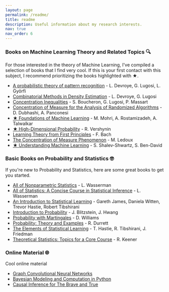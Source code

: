 ```yaml
---
layout: page
permalink: /readme/
title: readme
description: Useful information about my research interests.
nav: true
nav_order: 6
---
```


### Books on Machine Learning Theory and Related Topics 🔍

For those interested in the theory of Machine Learning, I've compiled a selection of books that I find very cool. If this is your first contact with this subject, I recommend prioritizing the books highlighted with ★.

- [A probabilistic theory of pattern recognition](https://www.szit.bme.hu/~gyorfi/pbook.pdf) - L. Devroye, G. Lugosi, L. Györfi
- [Combinatorial Methods in Density Estimation](https://link.springer.com/book/10.1007/978-1-4613-0125-7) - L. Devroye, G. Lugosi
- [Concentration Inequalities](https://academic.oup.com/book/26549) - S. Boucheron, G. Lugosi, P. Massart
- [Concentration of Measure for the Analysis of Randomized Algorithms](http://wwwusers.di.uniroma1.it/~ale/Papers/master.pdf) - D. Dubhashi, A. Panconesi
- [★ Foundations of Machine Learning](https://cs.nyu.edu/~mohri/mlbook/) - M. Mohri, A. Rostamizadeh, A. Talwalkar
- [★ High-Dimensional Probability](https://www.math.uci.edu/~rvershyn/papers/HDP-book/HDP-book.html) - R. Vershynin
- [Learning Theory from First Principles](https://www.di.ens.fr/~fbach/ltfp_book.pdf) - F. Bach
- [The Concentration of Measure Phenomenon](https://www.ams.org/books/surv/089/surv089-endmatter.pdf) - M. Ledoux
- [★ Understanding Machine Learning](https://www.cs.huji.ac.il/~shais/UnderstandingMachineLearning/copy.html) - S. Shalev-Shwartz, S. Ben-David

### Basic Books on Probability and Statistics 🤓

If you're new to Probability and Statistics, here are some great books to get you started.

- [All of Nonparametric Statistics](https://www.stat.cmu.edu/~larry/all-of-nonpar/index.html) - L. Wasserman
- [All of Statistics: A Concise Course in Statistical Inference](https://www.stat.cmu.edu/~larry/all-of-statistics/) - L. Wasserman
- [An Introduction to Statistical Learning](https://www.statlearning.com/) - Gareth James, Daniela Witten, Trevor Hastie, Robert Tibshirani
- [Introduction to Probability](https://www.crcpress.com/Introduction-to-Probability/Blitzstein-Hwang/p/book/9781138369917) - J. Blitzstein, J. Hwang
- [Probability with Martingales](https://www.cambridge.org/highereducation/books/probability-with-martingales/B4CFCE0D08930FB46C6E93E775503926#overview) - D. Williams
- [Probability: Theory and Examples](https://services.math.duke.edu/~rtd/PTE/PTE5_011119.pdf) - R. Durrett
- [The Elements of Statistical Learning](https://link.springer.com/book/10.1007/978-0-387-84858-7) - T. Hastie, R. Tibshirani, J. Friedman
- [Theoretical Statistics: Topics for a Core Course](https://link.springer.com/book/10.1007/978-0-387-93839-4) - R. Keener

<!-- ### Important Papers 😍 -->

<!-- Some of my favorite papers in no particular order. -->

<!-- - [A Decision-Theoretic Generalization of On-Line Learning and an Application to Boosting☆](https://www.sciencedirect.com/science/article/pii/S002200009791504X) - Y. Freund, R. E. Shapire -->
<!-- - [Finding community structure in networks using the eigenvectors of matrices](https://arxiv.org/abs/physics/0605087) - M. E. Newman -->
<!-- - [Laplacian Eigenmaps for Dimensionality Reduction and Data Representation](https://www2.imm.dtu.dk/projects/manifold/Papers/Laplacian.pdf) - M. Belkin, P. Niyogi -->
<!-- - [Strong Consistency, Graph Laplacians, and the Stochastic Block Model](https://jmlr.csail.mit.edu/papers/volume22/20-391/20-391.pdf) - S. Deng, S. Ling, T. Strohmer -->

### Online Material 🌐

Cool online material

- [Graph Convolutional Neural Networks](https://mbernste.github.io/posts/gcn/)
- [Bayesian Modeling and Computation in Python](https://bayesiancomputationbook.com/welcome.html#)
- [Causal Inference for The Brave and True](https://matheusfacure.github.io/python-causality-handbook/landing-page.html)
